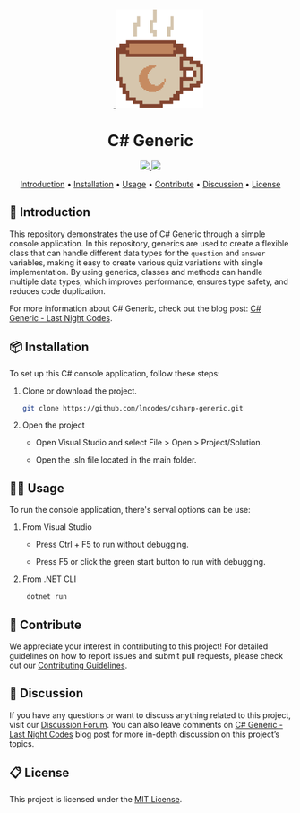 <br>
<p align="center">
  &nbsp;&nbsp;&nbsp;&nbsp;&nbsp;&nbsp;&nbsp;<a href="https://lncodes.com">
    <img src="https://github.com/lncodes/docs/blob/master/assets/animations/lncodes-logo-animation.gif" height="175"></img>
  </a>
</p>

<h1 align="center">C# Generic</h1>
<p align="center">
  <a href="https://github.com/lncodes/csharp-generic/actions/workflows/build-and-publish-dotnet.yml">
      <img src="https://github.com/lncodes/csharp-generic/actions/workflows/build-and-publish-dotnet.yml/badge.svg">
  </a>
  <a href="https://sonarcloud.io/dashboard?id=lncodes_csharp-generic">
      <img src="https://sonarcloud.io/api/project_badges/measure?project=lncodes_csharp-generic&metric=alert_status">
  </a>
</p>

<p align="center">
  <a href="#introduction">Introduction</a> •
  <a href="#installation">Installation</a> •
  <a href="#usage">Usage</a> •
  <a href="#contribute">Contribute</a> •
  <a href="#discussion">Discussion</a> •
  <a href="#license">License</a>
</p>

<h2 id="introduction">🌟 Introduction</h2>

This repository demonstrates the use of C# Generic through a simple console application. In this repository, generics are used to create a flexible class that can handle different data types for the `question` and `answer` variables, making it easy to create various quiz variations with single implementation. By using generics, classes and methods can handle multiple data types, which improves performance, ensures type safety, and reduces code duplication.

For more information about C# Generic, check out the blog post: [C# Generic - Last Night Codes](https://www.lncodes.com/csharp-generic).

<h2 id="installation">📦 Installation</h2>

To set up this C# console application, follow these steps:

1. Clone or download the project.
    ``` bash 
    git clone https://github.com/lncodes/csharp-generic.git
    ```

2. Open the project
    - Open Visual Studio and select File > Open > Project/Solution.
    
    - Open the .sln file located in the main folder.

<h2 id="usage">🧑‍💻 Usage</h2>

To run the console application, there's serval options can be use:

1. From Visual Studio
    - Press Ctrl + F5 to run without debugging.

    - Press F5 or click the green start button to run with debugging.
    
2. From .NET CLI

    ```bash
     dotnet run
     ```

<h2 id="contribute">🤝 Contribute</h2>

We appreciate your interest in contributing to this project! For detailed guidelines on how to report issues and submit pull requests, please check out our [Contributing Guidelines](CONTRIBUTING.md).

<h2 id="discussion">💬 Discussion</h2>

If you have any questions or want to discuss anything related to this project, visit our [Discussion Forum](https://github.com/lncodes/csharp-generic/discussions). You can also leave comments on [C# Generic - Last Night Codes](https://lncodes.com/csharp-generic/) blog post for more in-depth discussion on this project’s topics.

<h2 id="license"> 📋 License</h2>

This project is licensed under the [MIT License](../LICENSE).<br>